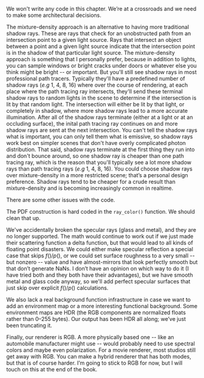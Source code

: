 We won't write any code in this chapter. We’re at a crossroads and we need to make some
architectural decisions.

The mixture-density approach is an alternative to having more traditional shadow rays. These are
rays that check for an unobstructed path from an intersection point to a given light source. Rays
that intersect an object between a point and a given light source indicate that the intersection
point is in the shadow of that particular light source. The mixture-density approach is something
that I personally prefer, because in addition to lights, you can sample windows or bright cracks
under doors or whatever else you think might be bright -- or important. But you'll still see shadow
rays in most professional path tracers. Typically they'll have a predefined number of shadow rays
(_e.g_ 1, 4, 8, 16) where over the course of rendering, at each place where the path tracing ray
intersects, they'll send these terminal shadow rays to random lights in the scene to determine if
the intersection is lit by that random light. The intersection will either be lit by that light, or
completely in shadow, where more shadow rays lead to a more accurate illumination. After all of the
shadow rays terminate (either at a light or at an occluding surface), the inital path tracing ray
continues on and more shadow rays are sent at the next intersection. You can't tell the shadow rays
what is important, you can only tell them what is emissive, so shadow rays work best on simpler
scenes that don't have overly complicated photon distribution. That said, shadow rays terminate at
the first thing they run into and don't bounce around, so one shadow ray is cheaper than one path
tracing ray, which is the reason that you'll typically see a lot more shadow rays than path tracing
rays (_e.g_ 1, 4, 8, 16). You could choose shadow rays over mixture-density in a more restricted
scene; that’s a personal design preference. Shadow rays tend to be cheaper for a crude result than
mixture-density and is becoming increasingly common in realtime.

There are some other issues with the code.

The PDF construction is hard coded in the `ray_color()` function. We should clean that up.

We've accidentally broken the specular rays (glass and metal), and they are no longer supported.
The math would continue to work out if we just made their scattering function a delta function, but
that would lead to all kinds of floating point disasters. We could either make specular reflection
a special case that skips $f()/p()$, or we could set surface roughness to a very small -- but
nonzero -- value and have almost-mirrors that look perfectly smooth but that don’t generate NaNs. I
don’t have an opinion on which way to do it (I have tried both and they both have their advantages),
but we have smooth metal and glass code anyway, so we'll add perfect specular surfaces that just
skip over explicit $f()/p()$ calculations.

We also lack a real background function infrastructure in case we want to add an environment map or
a more interesting functional background. Some environment maps are HDR (the RGB components are
normalized floats rather than 0–255 bytes). Our output has been HDR all along; we’ve just been
truncating it.

Finally, our renderer is RGB. A more physically based one -- like an automobile manufacturer might
use -- would probably need to use spectral colors and maybe even polarization. For a movie
renderer, most studios still get away with RGB. You can make a hybrid renderer that has both modes,
but that is of course harder. I’m going to stick to RGB for now, but I will touch on this at the end
of the book.